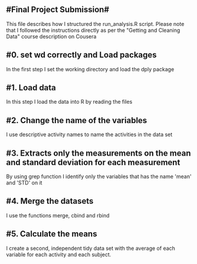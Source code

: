 #Final Project Submission#
---------------------------

This file describes how I structured the run_analysis.R script. Please note that I followed the instructions directly as per the "Getting and Cleaning Data" course description on Cousera

#0. set wd correctly and Load packages
--------------------------------------
In the first step I set the working directory and load the dply package

#1. Load data
--------------------------------------
In this step I load the data into R by reading the files

#2. Change the name of the variables
--------------------------------------
I use descriptive activity names to name the activities in the data set

#3. Extracts only the measurements on the mean and standard deviation for each measurement
-----------------------------------------------------------------------------------------
By using grep function I identify only the variables that has the name 'mean' and 'STD' on it

#4. Merge the datasets
---------------------
I use the functions merge, cbind and rbind

#5. Calculate the means
----------------------
I create a second, independent tidy data set with the average of each variable for each activity and each subject.